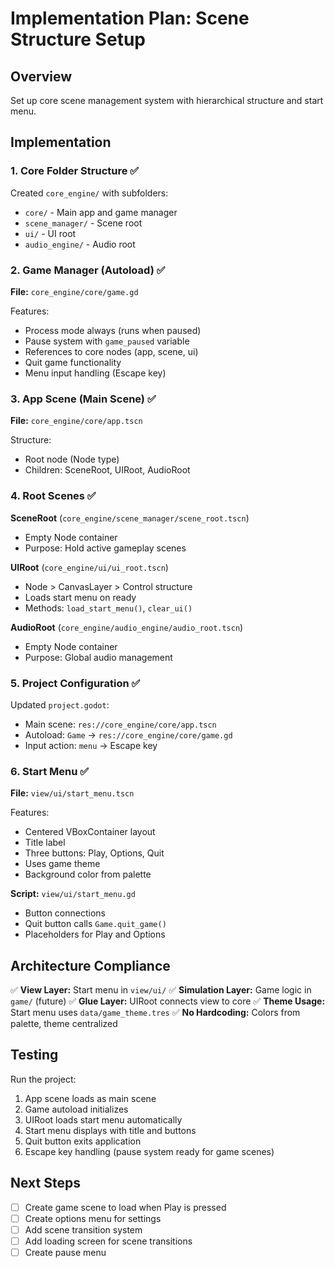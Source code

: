 # Implementation Plan: Scene Structure Setup

## Overview
Set up core scene management system with hierarchical structure and start menu.

## Implementation

### 1. Core Folder Structure ✅
Created `core_engine/` with subfolders:
- `core/` - Main app and game manager
- `scene_manager/` - Scene root
- `ui/` - UI root
- `audio_engine/` - Audio root

### 2. Game Manager (Autoload) ✅
**File:** `core_engine/core/game.gd`

Features:
- Process mode always (runs when paused)
- Pause system with `game_paused` variable
- References to core nodes (app, scene, ui)
- Quit game functionality
- Menu input handling (Escape key)

### 3. App Scene (Main Scene) ✅
**File:** `core_engine/core/app.tscn`

Structure:
- Root node (Node type)
- Children: SceneRoot, UIRoot, AudioRoot

### 4. Root Scenes ✅

**SceneRoot** (`core_engine/scene_manager/scene_root.tscn`)
- Empty Node container
- Purpose: Hold active gameplay scenes

**UIRoot** (`core_engine/ui/ui_root.tscn`)
- Node > CanvasLayer > Control structure
- Loads start menu on ready
- Methods: `load_start_menu()`, `clear_ui()`

**AudioRoot** (`core_engine/audio_engine/audio_root.tscn`)
- Empty Node container
- Purpose: Global audio management

### 5. Project Configuration ✅
Updated `project.godot`:
- Main scene: `res://core_engine/core/app.tscn`
- Autoload: `Game` → `res://core_engine/core/game.gd`
- Input action: `menu` → Escape key

### 6. Start Menu ✅
**File:** `view/ui/start_menu.tscn`

Features:
- Centered VBoxContainer layout
- Title label
- Three buttons: Play, Options, Quit
- Uses game theme
- Background color from palette

**Script:** `view/ui/start_menu.gd`
- Button connections
- Quit button calls `Game.quit_game()`
- Placeholders for Play and Options

## Architecture Compliance

✅ **View Layer:** Start menu in `view/ui/`
✅ **Simulation Layer:** Game logic in `game/` (future)
✅ **Glue Layer:** UIRoot connects view to core
✅ **Theme Usage:** Start menu uses `data/game_theme.tres`
✅ **No Hardcoding:** Colors from palette, theme centralized

## Testing

Run the project:
1. App scene loads as main scene
2. Game autoload initializes
3. UIRoot loads start menu automatically
4. Start menu displays with title and buttons
5. Quit button exits application
6. Escape key handling (pause system ready for game scenes)

## Next Steps

- [ ] Create game scene to load when Play is pressed
- [ ] Create options menu for settings
- [ ] Add scene transition system
- [ ] Add loading screen for scene transitions
- [ ] Create pause menu
